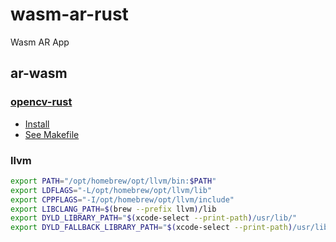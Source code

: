 # wasm-ar-rust

Wasm AR App

## ar-wasm

### [opencv-rust](https://github.com/twistedfall/opencv-rust)

- [Install](https://github.com/twistedfall/opencv-rust/blob/master/INSTALL.md)
- [See Makefile](./Makefile)

### llvm

```sh
export PATH="/opt/homebrew/opt/llvm/bin:$PATH"
export LDFLAGS="-L/opt/homebrew/opt/llvm/lib"
export CPPFLAGS="-I/opt/homebrew/opt/llvm/include"
export LIBCLANG_PATH=$(brew --prefix llvm)/lib
export DYLD_LIBRARY_PATH="$(xcode-select --print-path)/usr/lib/"
export DYLD_FALLBACK_LIBRARY_PATH="$(xcode-select --print-path)/usr/lib/"
```
